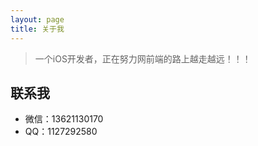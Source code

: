```yaml
---
layout: page
title: 关于我 
---
```


> 一个iOS开发者，正在努力网前端的路上越走越远！！！

## 联系我

- 微信：13621130170
- QQ：1127292580


